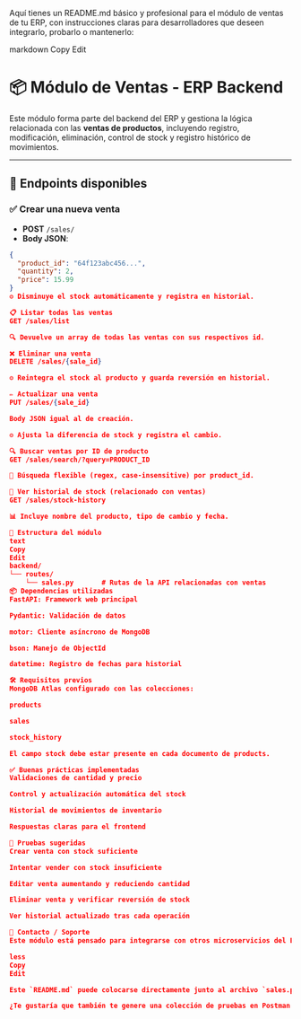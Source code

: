Aquí tienes un README.md básico y profesional para el módulo de ventas de tu ERP, con instrucciones claras para desarrolladores que deseen integrarlo, probarlo o mantenerlo:

markdown
Copy
Edit
# 📦 Módulo de Ventas - ERP Backend

Este módulo forma parte del backend del ERP y gestiona la lógica relacionada con las **ventas de productos**, incluyendo registro, modificación, eliminación, control de stock y registro histórico de movimientos.

---

## 🚀 Endpoints disponibles

### ✅ Crear una nueva venta
- **POST** `/sales/`
- **Body JSON**:
```json
{
  "product_id": "64f123abc456...",
  "quantity": 2,
  "price": 15.99
}
⚙️ Disminuye el stock automáticamente y registra en historial.

📋 Listar todas las ventas
GET /sales/list

🔍 Devuelve un array de todas las ventas con sus respectivos id.

❌ Eliminar una venta
DELETE /sales/{sale_id}

⚙️ Reintegra el stock al producto y guarda reversión en historial.

✏️ Actualizar una venta
PUT /sales/{sale_id}

Body JSON igual al de creación.

⚙️ Ajusta la diferencia de stock y registra el cambio.

🔍 Buscar ventas por ID de producto
GET /sales/search/?query=PRODUCT_ID

🔎 Búsqueda flexible (regex, case-insensitive) por product_id.

📜 Ver historial de stock (relacionado con ventas)
GET /sales/stock-history

📊 Incluye nombre del producto, tipo de cambio y fecha.

📂 Estructura del módulo
text
Copy
Edit
backend/
└── routes/
    └── sales.py       # Rutas de la API relacionadas con ventas
📦 Dependencias utilizadas
FastAPI: Framework web principal

Pydantic: Validación de datos

motor: Cliente asíncrono de MongoDB

bson: Manejo de ObjectId

datetime: Registro de fechas para historial

🛠 Requisitos previos
MongoDB Atlas configurado con las colecciones:

products

sales

stock_history

El campo stock debe estar presente en cada documento de products.

✅ Buenas prácticas implementadas
Validaciones de cantidad y precio

Control y actualización automática del stock

Historial de movimientos de inventario

Respuestas claras para el frontend

🧪 Pruebas sugeridas
Crear venta con stock suficiente

Intentar vender con stock insuficiente

Editar venta aumentando y reduciendo cantidad

Eliminar venta y verificar reversión de stock

Ver historial actualizado tras cada operación

📩 Contacto / Soporte
Este módulo está pensado para integrarse con otros microservicios del ERP. Para soporte o contribuciones, contactar al equipo de desarrollo.

less
Copy
Edit

Este `README.md` puede colocarse directamente junto al archivo `sales.py` o en la raíz del módulo de backend.

¿Te gustaría que también te genere una colección de pruebas en Postman o Thunder Client para estos endpo